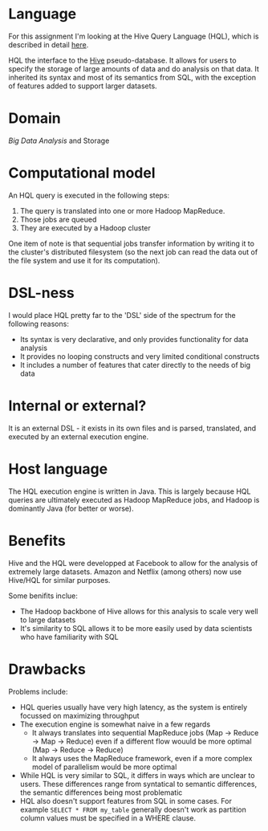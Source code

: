 # Language

For this assignment I'm looking at the Hive Query Language (HQL), which is described in detail [here](https://cwiki.apache.org/confluence/display/Hive/LanguageManual).

HQL the interface to the [Hive](https://en.wikipedia.org/wiki/Apache_Hive) pseudo-database. It allows for users to specify the storage of large amounts of data and do analysis on that data. It inherited its syntax and most of its semantics from SQL, with the exception of features added to support larger datasets.

# Domain
*Big Data Analysis* and Storage


# Computational model

An HQL query is executed in the following steps:
  1. The query is translated into one or more Hadoop MapReduce.
  2. Those jobs are queued
  3. They are executed by a Hadoop cluster

One item of note is that sequential jobs transfer information by writing it to the cluster's distributed filesystem (so the next job can read the data out of the file system and use it for its computation).

# DSL-ness

I would place HQL pretty far to the 'DSL' side of the spectrum for the following reasons:
  - Its syntax is very declarative, and only provides functionality for data analysis
  - It provides no looping constructs and very limited conditional constructs
  - It includes a number of features that cater directly to the needs of big data

# Internal or external?

It is an external DSL - it exists in its own files and is parsed, translated, and executed by an external execution engine.

# Host language

The HQL execution engine is written in Java. This is largely because HQL queries are ultimately executed as Hadoop MapReduce jobs, and Hadoop is dominantly Java (for better or worse).

# Benefits

Hive and the HQL were developped at Facebook to allow for the analysis of extremely large datasets.
Amazon and Netflix (among others) now use Hive/HQL for similar purposes.

Some benifits inclue:
  - The Hadoop backbone of Hive allows for this analysis to scale very well to large datasets
  - It's similarity to SQL allows it to be more easily used by data scientists who have familiarity with SQL


# Drawbacks

Problems include:
  - HQL queries usually have very high latency, as the system is entirely focussed on maximizing throughput
  - The execution engine is somewhat naive in a few regards
    - It always translates into sequential MapReduce jobs (Map -> Reduce -> Map -> Reduce) even if a different flow wouuld be more optimal (Map -> Reduce -> Reduce)
    - It always uses the MapReduce framework, even if a more complex model of parallelism would be more optimal
  - While HQL is very similar to SQL, it differs in ways which are unclear to users. These differences range from syntatical to semantic differences, the semantic differences being most problematic
  - HQL also doesn't support features from SQL in some cases. For example `SELECT * FROM my_table` generally doesn't work as partition column values must be specified in a WHERE clause.
